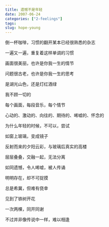```yaml
---
title: 遗憾不是年轻
date: 2007-06-24
categories: ["2-feelings"]
tags: 
slug: hope-young
---
```


倒一杯咖啡，习惯的翻开某本已经很熟悉的杂志 

一遍又一遍，重复着这样单调的习惯 

画面很美丽，也许是你我一生的情节 

问题很古老，也许是你我一生的思考 

是湖光山色，还是灯红酒绿

我不顾一切的 

每个画面，每段音乐，每个情节 

心动的、激动的、向往的、期待的、唏嘘的、怀念的

为什么年轻的时候，不可以，尝试 

如窗上玻璃，变成镜子 

反射而来的夕阳云彩，与玻璃后真实的高楼

层层叠叠，交融一起，无法分离 

如同遗憾，令人唏嘘，被人传诵 

明明存在，却不可捉摸 

总是希冀，但难有侥幸 

见到了铁树开花 

一次两棵，同开同谢 

不过并非像传说中一样，难以相逢